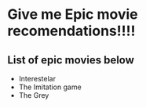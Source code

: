 # Give me Epic movie recomendations!!!!

## List of epic movies below
- Interestelar
- The Imitation game
- The Grey



